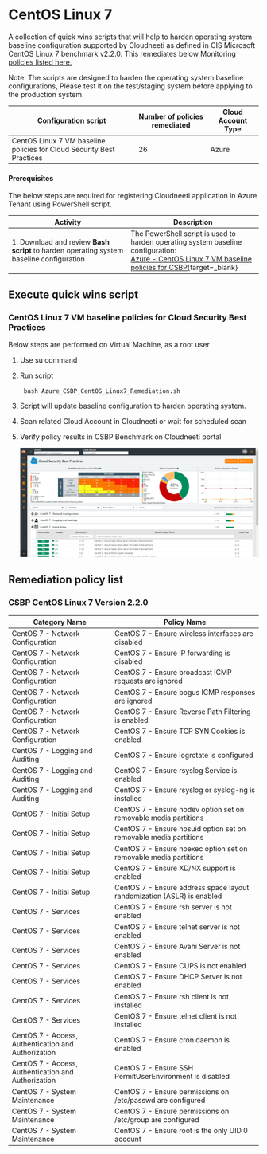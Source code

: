 # CentOS Linux 7

 A collection of quick wins scripts that will help to harden operating system baseline configuration supported by Cloudneeti as defined in CIS Microsoft CentOS Linux 7 benchmark v2.2.0. This remediates below Monitoring [policies listed here.](../../osBaseline/centOSQuickWins/#csbp-centos-linux-7-version-220)

Note: The scripts are designed to harden the operating system baseline configurations, Please test it on the test/staging system before applying to the production system.


| **Configuration script**        | **Number of policies remediated** | **Cloud Account Type**|
|--------------------------------|-------------------------------|-----------------------------------|
| CentOS Linux 7 VM baseline policies for Cloud Security Best Practices            | 26                               | Azure|

<!-- | CentOS Linux 7 VM baseline policies for CIS Benchmark CentOS Linux 7 Version 2.2.0   | 121                               | Azure| -->


#### Prerequisites 
The below steps are required for registering Cloudneeti application in Azure Tenant using PowerShell script.

| Activity             | Description                |
|----------------------|----------------------------|
| 1.	Download and review **Bash script** to harden operating system baseline configuration | The PowerShell script is used to harden operating system baseline configuration: <br> [Azure - CentOS Linux 7 VM baseline policies for CSBP](https://raw.githubusercontent.com/Cloudneeti/os-harderning-scripts/master/CentOS7/Azure_CSBP_CentOS_Linux7_Remediation.sh){target=_blank} |

Execute quick wins script
-------------------------

### CentOS Linux 7 VM baseline policies for Cloud Security Best Practices

Below steps are performed on Virtual Machine, as a root user

1. Use su command

2. Run script  

        bash Azure_CSBP_CentOS_Linux7_Remediation.sh

3. Script will update baseline configuration to harden operating system.

4. Scan related Cloud Account in Cloudneeti or wait for scheduled scan

5. Verify policy results in CSBP Benchmark on Cloudneeti portal

    ![Compliance score](../../images/osBaselineQuickWIns/CentOS_QuickWins.png#thumbnail_1)

<!-- ### CentOS Linux 7 VM baseline policies for CIS Benchmark CentOS Linux 7 Version 2.2.0

Below steps are performed on Virtual Machine as a root user

1. Use su command

2. Run PowerShell script to compile DSC 

        bash CIS_CentOS_Linux7_Benchmark_v2_2_0_Remediation.sh

3. Script will update baseline configuration to harden operating system.

4. Scan related Cloud Account in Cloudneeti or wait for scheduled scan -->

## Remediation policy list

### CSBP CentOS Linux 7 Version 2.2.0

| Category Name                                       | Policy Name                                                            |
|-----------------------------------------------------|------------------------------------------------------------------------|
| CentOS 7 - Network Configuration                    | CentOS 7 - Ensure wireless interfaces are disabled                     |
| CentOS 7 - Network Configuration                    | CentOS 7 - Ensure IP forwarding is disabled                            |
| CentOS 7 - Network Configuration                    | CentOS 7 - Ensure broadcast ICMP requests are ignored                  |
| CentOS 7 - Network Configuration                    | CentOS 7 - Ensure bogus ICMP responses are ignored                     |
| CentOS 7 - Network Configuration                    | CentOS 7 - Ensure Reverse Path Filtering is enabled                    |
| CentOS 7 - Network Configuration                    | CentOS 7 - Ensure TCP SYN Cookies is enabled                           |
| CentOS 7 - Logging and Auditing                     | CentOS 7 - Ensure logrotate is configured                              |
| CentOS 7 - Logging and Auditing                     | CentOS 7 - Ensure rsyslog Service is enabled                           |
| CentOS 7 - Logging and Auditing                     | CentOS 7 - Ensure rsyslog or syslog-ng is installed                    |
| CentOS 7 - Initial Setup                            | CentOS 7 - Ensure nodev option set on removable media partitions       |
| CentOS 7 - Initial Setup                            | CentOS 7 - Ensure nosuid option set on removable media partitions      |
| CentOS 7 - Initial Setup                            | CentOS 7 - Ensure noexec option set on removable media partitions      |
| CentOS 7 - Initial Setup                            | CentOS 7 - Ensure XD/NX support is enabled                             |
| CentOS 7 - Initial Setup                            | CentOS 7 - Ensure address space layout randomization (ASLR) is enabled |
| CentOS 7 - Services                                 | CentOS 7 - Ensure rsh server is not enabled                            |
| CentOS 7 - Services                                 | CentOS 7 - Ensure telnet server is not enabled                         |
| CentOS 7 - Services                                 | CentOS 7 - Ensure Avahi Server is not enabled                          |
| CentOS 7 - Services                                 | CentOS 7 - Ensure CUPS is not enabled                                  |
| CentOS 7 - Services                                 | CentOS 7 - Ensure DHCP Server is not enabled                           |
| CentOS 7 - Services                                 | CentOS 7 - Ensure rsh client is not installed                          |
| CentOS 7 - Services                                 | CentOS 7 - Ensure telnet client is not installed                       |
| CentOS 7 - Access, Authentication and Authorization | CentOS 7 - Ensure cron daemon is enabled                               |
| CentOS 7 - Access, Authentication and Authorization | CentOS 7 - Ensure SSH PermitUserEnvironment is disabled                |
| CentOS 7 - System Maintenance                       | CentOS 7 - Ensure permissions on /etc/passwd are configured            |
| CentOS 7 - System Maintenance                       | CentOS 7 - Ensure permissions on /etc/group are configured             |
| CentOS 7 - System Maintenance                       | CentOS 7 - Ensure root is the only UID 0 account                       |
